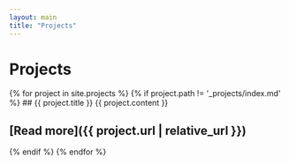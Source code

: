 ```yaml
---
layout: main
title: "Projects"
---
```


# Projects

{% for project in site.projects %}
  {% if project.path != '_projects/index.md' %}
    ## {{ project.title }}
    {{ project.content }}

[Read more]({{ project.url | relative_url }})
---
  {% endif %}
{% endfor %}
